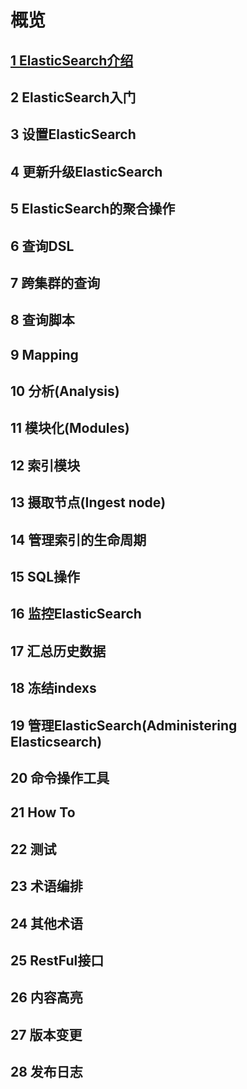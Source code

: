 # 概览

## [1 ElasticSearch介绍](1ElasticSearch介绍/readme.md)

## 2 ElasticSearch入门

## 3 设置ElasticSearch

## 4 更新升级ElasticSearch

## 5 ElasticSearch的聚合操作

## 6 查询DSL

## 7 跨集群的查询

## 8 查询脚本

## 9 Mapping

## 10 分析(Analysis)

## 11 模块化(Modules)

## 12 索引模块

## 13 摄取节点(Ingest node)

## 14 管理索引的生命周期

## 15 SQL操作

## 16 监控ElasticSearch

## 17 汇总历史数据

## 18 冻结indexs

## 19 管理ElasticSearch(Administering Elasticsearch)

## 20 命令操作工具

## 21 How To

## 22 测试

## 23 术语编排

## 24 其他术语

## 25 RestFul接口

## 26 内容高亮

## 27 版本变更

## 28 发布日志
